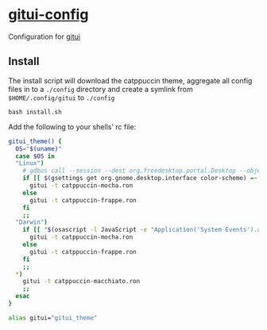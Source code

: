 # [gitui-config](https://github.com/extrawurst/gitui/blob/master/KEY_CONFIG.md)

Configuration for [gitui](https://github.com/extrawurst/gitui)

## Install

The install script will download the catppuccin theme, aggregate all config files in to a `./config` directory and create a symlink from `$HOME/.config/gitui` to `./config`
``` 
bash install.sh
```

Add the following to your shells' rc file:
``` bash
gitui_theme() {
  OS="$(uname)"
  case $OS in
  "Linux")
    # gdbus call --session --dest org.freedesktop.portal.Desktop --object-path /org/freedesktop/portal/desktop --method org.freedesktop.portal.Settings.Read org.freedesktop.appearance color-scheme
    if [[ $(gsettings get org.gnome.desktop.interface color-scheme) =~ "dark" ]]; then
      gitui -t catppuccin-mocha.ron
    else
      gitui -t catppuccin-frappe.ron
    fi
    ;;
  "Darwin")
    if [[ "$(osascript -l JavaScript -e "Application('System Events').appearancePreferences.darkMode.get()")" == "true" ]]; then
      gitui -t catppuccin-mocha.ron
    else
      gitui -t catppuccin-frappe.ron
    fi
    ;;
  *)
    gitui -t catppuccin-macchiato.ron
    ;;
  esac
}

alias gitui="gitui_theme"
```

